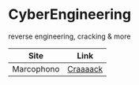 # CyberEngineering
reverse engineering, cracking &amp; more

Site | Link
------------ | -------------
Marcophono | [Craaaack](https://github.com/cydolo/CyberEngineering/blob/master/Marcophono.de.md)
